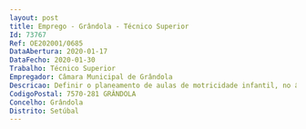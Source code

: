 ```yaml
--- 
layout: post
title: Emprego - Grândola - Técnico Superior
Id: 73767
Ref: OE202001/0685
DataAbertura: 2020-01-17
DataFecho: 2020-01-30
Trabalho: Técnico Superior
Empregador: Câmara Municipal de Grândola
Descricao: Definir o planeamento de aulas de motricidade infantil, no âmbito dos Projetos Pré Aprender e Aprender, respetivamente para o ensino Pré Escolar e para o 1.º Ciclo do Ensino Básico (n.º aulas previstas em cada área, objetivos, atividades a desenvolver, etc.) e lecionar as aulas  Organizar, executar e avaliar as atividades desportivas pontuais realizadas no âmbito dos projetos referidos  Desenvolver um trabalho regular de interligação do Setor de Desenvolvimento Desportivo com outras Divisões e Setores, entre os quais, Educação, Juventude e Animação e Formação Desportiva, assegurando uma efetiva rentabilização de recursos e o enriquecimento das atividades desenvolvidas em cada uma das áreas  Assegurar o planeamento e organização de eventos desportivos da responsabilidade da Divisão, de elevada visibilidade concelhia, regional, nacional e internacional  Propor e implementar projetos e atividades desportivas com vista à promoção de hábitos saudáveis que se traduzam na melhoria da saúde e da qualidade de vida dos Munícipes em termos gerais, através da prática regular de atividade física  Propor e implementar projetos direcionados para populações especiais, com vista à promoção de hábitos de prática regular de exercício físico  Propor e implementar projetos com vista à promoção dos valores éticos inerentes à prática desportiva como a verdade, o respeito, a responsabilidade, a amizade e a cooperação, entre outros  Assegurar a gestão e o planeamento da utilização das instalações desportivas municipais, cobertas e descobertas, na sede do concelho e nas freguesias, com vista a uma ocupação generalizada a todos os interessados, de forma racional, equilibrada e segura  Colaborar na elaboração de relatórios trimestrais e anuais, referentes à atividade desenvolvida pela Divisão, segundo indicações dos superiores hierárquicos  Colaborar em tarefas diárias de gestão de processos desportivos e análise de resultados, com vista à melhoria dos objetivos a alcançar no futuro.
CodigoPostal: 7570-281 GRÂNDOLA
Concelho: Grândola
Distrito: Setúbal
--- 
```

